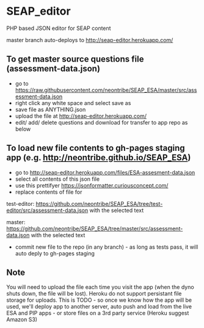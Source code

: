 # SEAP_editor
PHP based JSON editor for SEAP content

master branch auto-deploys to http://seap-editor.herokuapp.com/

## To get master source questions file (assessment-data.json)

  - go to https://raw.githubusercontent.com/neontribe/SEAP_ESA/master/src/assessment-data.json
  - right click any white space and select save as
  - save file as ANYTHING.json
  - upload the file at http://seap-editor.herokuapp.com/
  - edit/ add/ delete questions and download for transfer to app repo as below

## To load new file contents to gh-pages staging app (e.g. http://neontribe.github.io/SEAP_ESA)

  - go to http://seap-editor.herokuapp.com/files/ESA-assesment-data.json
  - select all contents of this json file
  - use this prettifyer https://jsonformatter.curiousconcept.com/
  - replace contents of file for 

  test-editor: https://github.com/neontribe/SEAP_ESA/tree/test-editor/src/assessment-data.json with the selected text

  master: https://github.com/neontribe/SEAP_ESA/tree/master/src/assessment-data.json with the selected text

  - commit new file to the repo (in any branch) - as long as tests pass, it will auto deply to gh-pages staging

## Note
You will need to upload the file each time you visit the app (when the dyno shuts down, the file will be lost). Heroku do not support persistant file storage for uploads. This is TODO - so once we know how the app will be used, we'll deploy app to another server, auto push and load from the live ESA and PIP apps - or store files on a 3rd party service (Heroku suggest Amazon S3)
